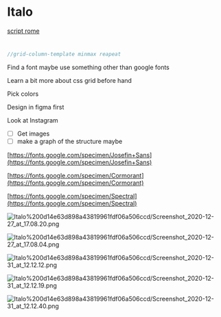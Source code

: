 # Italo

[script rome ](Italo%200d14e63d898a43819961fdf06a506ccd/script%20rome%206605057867374c4d8b484ee00bc4415d.md)

# 

```scss
//grid-column-template minmax reapeat 

```

Find a font maybe use something other than google fonts 

Learn a bit more about css grid before hand 

Pick colors 

Design in figma first 

Look at Instagram 

- [ ]  Get images
- [ ]  make a graph of the structure maybe

[https://fonts.google.com/specimen/Josefin+Sans](https://fonts.google.com/specimen/Josefin+Sans)

[https://fonts.google.com/specimen/Cormorant](https://fonts.google.com/specimen/Cormorant)

[https://fonts.google.com/specimen/Spectral](https://fonts.google.com/specimen/Spectral)

![Italo%200d14e63d898a43819961fdf06a506ccd/Screenshot_2020-12-27_at_17.08.20.png](Italo%200d14e63d898a43819961fdf06a506ccd/Screenshot_2020-12-27_at_17.08.20.png)

![Italo%200d14e63d898a43819961fdf06a506ccd/Screenshot_2020-12-27_at_17.08.04.png](Italo%200d14e63d898a43819961fdf06a506ccd/Screenshot_2020-12-27_at_17.08.04.png)

![Italo%200d14e63d898a43819961fdf06a506ccd/Screenshot_2020-12-31_at_12.12.12.png](Italo%200d14e63d898a43819961fdf06a506ccd/Screenshot_2020-12-31_at_12.12.12.png)

![Italo%200d14e63d898a43819961fdf06a506ccd/Screenshot_2020-12-31_at_12.12.19.png](Italo%200d14e63d898a43819961fdf06a506ccd/Screenshot_2020-12-31_at_12.12.19.png)

![Italo%200d14e63d898a43819961fdf06a506ccd/Screenshot_2020-12-31_at_12.12.40.png](Italo%200d14e63d898a43819961fdf06a506ccd/Screenshot_2020-12-31_at_12.12.40.png)
